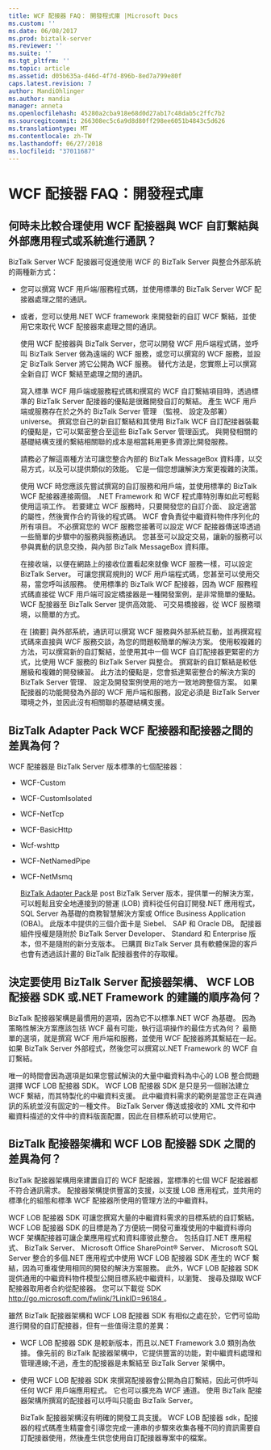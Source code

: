 ```yaml
---
title: WCF 配接器 FAQ： 開發程式庫 |Microsoft Docs
ms.custom: ''
ms.date: 06/08/2017
ms.prod: biztalk-server
ms.reviewer: ''
ms.suite: ''
ms.tgt_pltfrm: ''
ms.topic: article
ms.assetid: d05b635a-d46d-4f7d-896b-8ed7a799e80f
caps.latest.revision: 7
author: MandiOhlinger
ms.author: mandia
manager: anneta
ms.openlocfilehash: 45280a2cba918e68d0d27ab17c48dab5c2ffc7b2
ms.sourcegitcommit: 266308ec5c6a9d8d80ff298ee6051b4843c5d626
ms.translationtype: MT
ms.contentlocale: zh-TW
ms.lasthandoff: 06/27/2018
ms.locfileid: "37011687"
---
```

# <a name="wcf-adapter-faq-development-libraries"></a>WCF 配接器 FAQ：開發程式庫
## <a name="when-does-it-make-more-sense-to-use-the-wcf-adapters-vs-a-wcf-custom-binding-to-communicate-with-an-external-application-or-system"></a>何時未比較合理使用 WCF 配接器與 WCF 自訂繫結與外部應用程式或系統進行通訊？  
 BizTalk Server WCF 配接器可促進使用 WCF 的 BizTalk Server 與整合外部系統的兩種新方式：  
  
- 您可以撰寫 WCF 用戶端/服務程式碼，並使用標準的 BizTalk Server WCF 配接器處理之間的通訊。  
  
- 或者，您可以使用.NET WCF framework 來開發新的自訂 WCF 繫結，並使用它來取代 WCF 配接器來處理之間的通訊。  
  
  使用 WCF 配接器與 BizTalk Server，您可以開發 WCF 用戶端程式碼，並呼叫 BizTalk Server 做為遠端的 WCF 服務，或您可以撰寫的 WCF 服務，並設定 BizTalk Server 將它公開為 WCF 服務。 替代方法是，您實際上可以撰寫全新自訂 WCF 繫結至處理之間的通訊。  
  
  寫入標準 WCF 用戶端或服務程式碼和撰寫的 WCF 自訂繫結項目時，透過標準的 BizTalk Server 配接器的優點是很難開發自訂的繫結。 產生 WCF 用戶端或服務存在於之外的 BizTalk Server 管理 （監視、 設定及部署） universe。 撰寫您自己的新自訂繫結和其使用 BizTalk WCF 自訂配接器裝載的優點是，它可以緊密整合至這些 BizTalk Server 管理函式。 與開發相關的基礎結構支援的繫結相關聯的成本是相當耗用更多資源比開發服務。  
  
  請務必了解這兩種方法可讓您整合內部的 BizTalk MessageBox 資料庫，以交易方式，以及可以提供類似的效能。 它是一個您想讓解決方案更複雜的決策。  
  
  使用 WCF 時您應該先嘗試撰寫的自訂服務和用戶端，並使用標準的 BizTalk WCF 配接器連接兩個。 .NET Framework 和 WCF 程式庫特別專如此可輕鬆使用這項工作。 若要建立 WCF 服務時，只要開發您的自訂介面、 設定適當的屬性，然後實作合約背後的程式碼。 WCF 會負責從中繼資料物件序列化的所有項目。 不必撰寫您的 WCF 服務您接著可以設定 WCF 配接器傳送埠透過一些簡單的步驟中的服務與服務通訊。 您甚至可以設定交易，讓新的服務可以參與異動的訊息交換，與內部 BizTalk MessageBox 資料庫。  
  
  在接收端，以便在網路上的接收位置看起來就像 WCF 服務一樣，可以設定 BizTalk Server。 可讓您撰寫規則的 WCF 用戶端程式碼，您甚至可以使用交易，當您呼叫該服務。 使用標準的 BizTalk WCF 配接器，因為 WCF 服務程式碼直接從 WCF 用戶端可設定橋接器是一種開發案例，是非常簡單的優點。 WCF 配接器至 BizTalk Server 提供高效能、 可交易橋接器，從 WCF 服務環境，以簡單的方式。  
  
  在 [摘要] 與外部系統，通訊可以撰寫 WCF 服務與外部系統互動，並再撰寫程式碼來直接與 WCF 服務交談，為您的問題較簡單的解決方案。 使用較複雜的方法，可以撰寫新的自訂繫結，並使用其中一個 WCF 自訂配接器更緊密的方式，比使用 WCF 服務的 BizTalk Server 與整合。 撰寫新的自訂繫結是較低層級和複雜的開發練習。 此方法的優點是，您會抵達緊密整合的解決方案的 BizTalk Server 管理、 設定及開發案例使用的地方一致地跨整個方案。 如果配接器的功能開發為外部的 WCF 用戶端和服務，設定必須是 BizTalk Server 環境之外，並因此沒有相關聯的基礎結構支援。  
  
## <a name="what-are-the-differences-between-the-wcf-adapters-and-the-adapters-in-the-biztalk-adapter-pack"></a>BizTalk Adapter Pack WCF 配接器和配接器之間的差異為何？  
 WCF 配接器是 BizTalk Server 版本標準的七個配接器：  
  
- WCF-Custom  
  
- WCF-CustomIsolated  
  
- WCF-NetTcp  
  
- WCF-BasicHttp  
  
- Wcf-wshttp  
  
- WCF-NetNamedPipe  
  
- WCF-NetMsmq  
  
  [BizTalk Adapter Pack](http://www.microsoft.com/biztalk/en/us/adapter-pack.aspx)是 post BizTalk Server 版本，提供單一的解決方案，可以輕鬆且安全地連接到的營運 (LOB) 資料從任何自訂開發.NET 應用程式，SQL Server 為基礎的商務智慧解決方案或 Office Business Application (OBA)。 此版本中提供的三個介面卡是 Siebel、 SAP 和 Oracle DB。 配接器組件授權是隨附於 BizTalk Server Developer、 Standard 和 Enterprise 版本，但不是隨附的新分支版本。 已購買 BizTalk Server 具有軟體保證的客戶也會有透過該計畫的 BizTalk 配接器套件的存取權。  
  
## <a name="what-is-the-recommended-order-for-deciding-to-use-the-biztalk-server-adapter-framework-the-wcf-lob-adapter-sdk-or-the-net-framework"></a>決定要使用 BizTalk Server 配接器架構、 WCF LOB 配接器 SDK 或.NET Framework 的建議的順序為何？  
 BizTalk 配接器架構是最慣用的選項，因為它不以標準.NET WCF 為基礎。 因為策略性解決方案應該包括 WCF 最有可能，執行這項操作的最佳方式為何？ 最簡單的選項，就是撰寫 WCF 用戶端和服務，並使用 WCF 配接器將其繫結在一起。 如果 BizTalk Server 外部程式，然後您可以撰寫以.NET Framework 的 WCF 自訂繫結。  
  
 唯一的時間會因為選項是如果您嘗試解決的大量中繼資料為中心的 LOB 整合問題選擇 WCF LOB 配接器 SDK。 WCF LOB 配接器 SDK 是只是另一個辦法建立 WCF 繫結，而其特製化的中繼資料支援。 此中繼資料需求的範例是當您正在與通訊的系統並沒有固定的一種文件。 BizTalk Server 傳送或接收的 XML 文件和中繼資料描述的文件中的資料版面配置，因此在目標系統可以使用它。  
  
## <a name="what-are-the-differences-between-the-biztalk-adapter-framework-and-the-wcf-lob-adapter-sdk"></a>BizTalk 配接器架構和 WCF LOB 配接器 SDK 之間的差異為何？  
 BizTalk 配接器架構用來建置自訂的 WCF 配接器，當標準的七個 WCF 配接器都不符合通訊需求。 配接器架構提供豐富的支援，以支援 LOB 應用程式，並共用的標準化的組態和標準 WCF 配接器所使用的管理方法的中繼資料。  
  
 WCF LOB 配接器 SDK 可讓您撰寫大量的中繼資料需求的目標系統的自訂繫結。 WCF LOB 配接器 SDK 的目標是為了方便統一開發可重複使用的中繼資料導向 WCF 架構配接器可讓企業應用程式和資料庫彼此整合。 包括自訂.NET 應用程式、 BizTalk Server、 Microsoft Office SharePoint® Server、 Microsoft SQL Server 整合的多個.NET 應用程式中使用 WCF LOB 配接器 SDK 產生的 WCF 繫結，因為可重複使用相同的開發的解決方案服務。 此外，WCF LOB 配接器 SDK 提供通用的中繼資料物件模型公開目標系統中繼資料，以瀏覽、 搜尋及擷取 WCF 配接器取用者合約從配接器。 您可以下載從 SDK [ http://go.microsoft.com/fwlink/?LinkID=96184 ](http://go.microsoft.com/fwlink/?LinkID=96184)。  
  
 雖然 BizTalk 配接器架構和 WCF LOB 配接器 SDK 有相似之處在於，它們可協助進行開發的自訂配接器，但有一些值得注意的差異：  
  
- WCF LOB 配接器 SDK 是較新版本，而且以.NET Framework 3.0 類別為依據。 像先前的 BizTalk 配接器架構中，它提供豐富的功能，對中繼資料處理和管理連線;不過，產生的配接器是未繫結至 BizTalk Server 架構中。  
  
- 使用 WCF LOB 配接器 SDK 來撰寫配接器會公開為自訂繫結，因此可供呼叫任何 WCF 用戶端應用程式。 它也可以擴充為 WCF 通道。 使用 BizTalk 配接器架構所撰寫的配接器可以呼叫只能由 BizTalk Server。  
  
  BizTalk 配接器架構沒有明確的開發工具支援。 WCF LOB 配接器 sdk，配接器的程式碼產生精靈會引導您完成一連串的步驟來收集各種不同的資訊需要自訂配接器使用，然後產生供您使用自訂配接器專案中的檔案。
